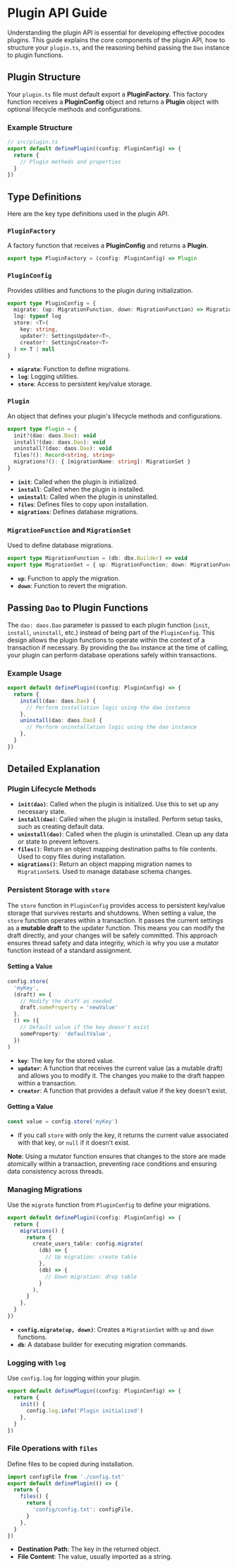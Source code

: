 # Plugin API Guide

Understanding the plugin API is essential for developing effective pocodex plugins. This guide explains the core components of the plugin API, how to structure your `plugin.ts`, and the reasoning behind passing the `Dao` instance to plugin functions.

## Plugin Structure

Your `plugin.ts` file must default export a **PluginFactory**. This factory function receives a **PluginConfig** object and returns a **Plugin** object with optional lifecycle methods and configurations.

### Example Structure

```typescript
// src/plugin.ts
export default definePlugin((config: PluginConfig) => {
  return {
    // Plugin methods and properties
  }
})
```

## Type Definitions

Here are the key type definitions used in the plugin API.

### `PluginFactory`

A factory function that receives a **PluginConfig** and returns a **Plugin**.

```typescript
export type PluginFactory = (config: PluginConfig) => Plugin
```

### `PluginConfig`

Provides utilities and functions to the plugin during initialization.

```typescript
export type PluginConfig = {
  migrate: (up: MigrationFunction, down: MigrationFunction) => MigrationSet
  log: typeof log
  store: <T>(
    key: string,
    updater?: SettingsUpdater<T>,
    creator?: SettingsCreator<T>
  ) => T | null
}
```

- **`migrate`**: Function to define migrations.
- **`log`**: Logging utilities.
- **`store`**: Access to persistent key/value storage.

### `Plugin`

An object that defines your plugin's lifecycle methods and configurations.

```typescript
export type Plugin = {
  init?(dao: daos.Dao): void
  install?(dao: daos.Dao): void
  uninstall?(dao: daos.Dao): void
  files?(): Record<string, string>
  migrations?(): { [migrationName: string]: MigrationSet }
}
```

- **`init`**: Called when the plugin is initialized.
- **`install`**: Called when the plugin is installed.
- **`uninstall`**: Called when the plugin is uninstalled.
- **`files`**: Defines files to copy upon installation.
- **`migrations`**: Defines database migrations.

### `MigrationFunction` and `MigrationSet`

Used to define database migrations.

```typescript
export type MigrationFunction = (db: dbx.Builder) => void
export type MigrationSet = { up: MigrationFunction; down: MigrationFunction }
```

- **`up`**: Function to apply the migration.
- **`down`**: Function to revert the migration.

## Passing `Dao` to Plugin Functions

The `dao: daos.Dao` parameter is passed to each plugin function (`init`, `install`, `uninstall`, etc.) instead of being part of the `PluginConfig`. This design allows the plugin functions to operate within the context of a transaction if necessary. By providing the `Dao` instance at the time of calling, your plugin can perform database operations safely within transactions.

### Example Usage

```typescript
export default definePlugin((config: PluginConfig) => {
  return {
    install(dao: daos.Dao) {
      // Perform installation logic using the dao instance
    },
    uninstall(dao: daos.Dao) {
      // Perform uninstallation logic using the dao instance
    },
  }
})
```

## Detailed Explanation

### Plugin Lifecycle Methods

- **`init(dao)`**: Called when the plugin is initialized. Use this to set up any necessary state.
- **`install(dao)`**: Called when the plugin is installed. Perform setup tasks, such as creating default data.
- **`uninstall(dao)`**: Called when the plugin is uninstalled. Clean up any data or state to prevent leftovers.
- **`files()`**: Return an object mapping destination paths to file contents. Used to copy files during installation.
- **`migrations()`**: Return an object mapping migration names to `MigrationSet`s. Used to manage database schema changes.

### Persistent Storage with `store`

The `store` function in `PluginConfig` provides access to persistent key/value storage that survives restarts and shutdowns. When setting a value, the `store` function operates within a transaction. It passes the current settings as a **mutable draft** to the updater function. This means you can modify the draft directly, and your changes will be safely committed. This approach ensures thread safety and data integrity, which is why you use a mutator function instead of a standard assignment.

#### Setting a Value

```typescript
config.store(
  'myKey',
  (draft) => {
    // Modify the draft as needed
    draft.someProperty = 'newValue'
  },
  () => ({
    // Default value if the key doesn't exist
    someProperty: 'defaultValue',
  })
)
```

- **`key`**: The key for the stored value.
- **`updater`**: A function that receives the current value (as a mutable draft) and allows you to modify it. The changes you make to the draft happen within a transaction.
- **`creator`**: A function that provides a default value if the key doesn't exist.

#### Getting a Value

```typescript
const value = config.store('myKey')
```

- If you call `store` with only the key, it returns the current value associated with that key, or `null` if it doesn't exist.

**Note**: Using a mutator function ensures that changes to the store are made atomically within a transaction, preventing race conditions and ensuring data consistency across threads.

### Managing Migrations

Use the `migrate` function from `PluginConfig` to define your migrations.

```typescript
export default definePlugin((config: PluginConfig) => {
  return {
    migrations() {
      return {
        create_users_table: config.migrate(
          (db) => {
            // Up migration: create table
          },
          (db) => {
            // Down migration: drop table
          }
        ),
      }
    },
  }
})
```

- **`config.migrate(up, down)`**: Creates a `MigrationSet` with `up` and `down` functions.
- **`db`**: A database builder for executing migration commands.

### Logging with `log`

Use `config.log` for logging within your plugin.

```typescript
export default definePlugin((config: PluginConfig) => {
  return {
    init() {
      config.log.info('Plugin initialized')
    },
  }
})
```

### File Operations with `files`

Define files to be copied during installation.

```typescript
import configFile from './config.txt'
export default definePlugin(() => {
  return {
    files() {
      return {
        'config/config.txt': configFile,
      }
    },
  }
})
```

- **Destination Path**: The key in the returned object.
- **File Content**: The value, usually imported as a string.
